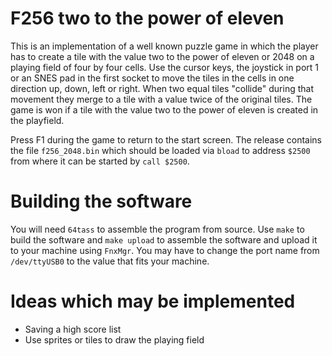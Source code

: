 # F256 two to the power of eleven

This is an implementation of a well known puzzle game in which the player has
to create a tile with the value two to the power of eleven or 2048 on a 
playing field of four by four cells. Use the cursor keys, the joystick in 
port 1 or an SNES pad in the first socket to move the tiles in the cells in
one direction up, down, left or right. When two equal tiles "collide" during
that movement they merge to a tile with a value twice of the original tiles. 
The game is won if a tile with the value two to the power of eleven is 
created in the playfield.

Press F1 during the game to return to the start screen. The release contains the file `f256_2048.bin`
which should be loaded via `bload` to address `$2500` from where it can be started by `call $2500`.

# Building the software

You will need `64tass` to assemble the program from source. Use `make` to build the software and
`make upload` to assemble the software and upload it to your machine using `FnxMgr`. You may have
to change the port name from `/dev/ttyUSB0` to the value that fits your machine.
 
# Ideas which may be implemented

- Saving a high score list
- Use sprites or tiles to draw the playing field